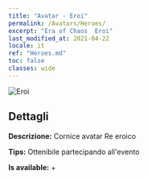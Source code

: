 ```yaml
---
title: "Avatar - Eroi"
permalink: /Avatars/Heroes/
excerpt: "Era of Chaos  Eroi"
last_modified_at: 2021-04-22
locale: it
ref: "Heroes.md"
toc: false
classes: wide
---
```

 ![Eroi](/images/a/avatarFrame_49.png)

## Dettagli

 **Descrizione:** Cornice avatar Re eroico 

 **Tips:** Ottenibile partecipando all'evento 

 **Is available:**  + 

